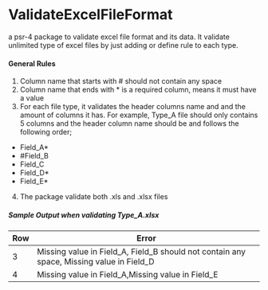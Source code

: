 # ValidateExcelFileFormat
a psr-4 package to validate excel file format and its data. It validate unlimited type of excel files by just adding or define rule to each type.

#### General Rules
1. Column name that starts with # should not contain any space
2. Column name that ends with * is a required column, means it
must have a value
3. For each file type, it validates the header columns name and and the amount of columns it has. For example, Type_A file should only contains 5 columns and the header column name should be and follows the following order;
- Field_A*
- #Field_B
- Field_C
- Field_D*
- Field_E*
4. The package validate both .xls and .xlsx files


##### Sample Output when validating Type_A.xlsx

| Row  | Error  |
| ------------ | ------------ |
| 3  | Missing value in Field_A, Field_B should not contain any space, Missing value in Field_D  |
|  4 | Missing value in Field_A,Missing value in Field_E  |
